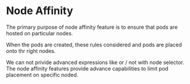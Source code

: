 # Node Affinity

The primary purpose of node affinity feature is to ensure that pods are hosted on particular nodes.

When the pods are created, these rules considered and pods are placed onto thr right nodes.

We can not privide advanced expressions like or / not with node selector. The node affinity features provide advance capabilities to limit pod placement on specific noded.